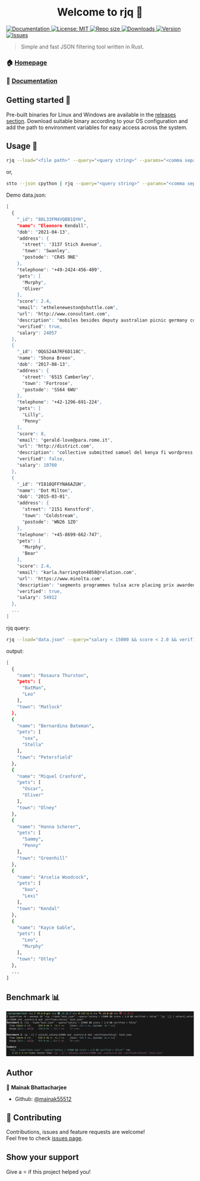 <h1 align="center">Welcome to rjq 👋</h1>
<p>
  <a href="https://mainak55512.github.io/rjq/" target="_blank">
    <img alt="Documentation" src="https://img.shields.io/badge/documentation-yes-brightgreen.svg" />
  </a>
  <a href="#" target="_blank">
    <img alt="License: MIT" src="https://img.shields.io/badge/License-MIT-yellow.svg" />
  </a>
  <a href="#" target="_blank">
    <img alt="Repo size" src="https://img.shields.io/github/repo-size/mainak55512/rjq" />
  </a>
  <a href="#" target="_blank">
    <img alt="Downloads" src="https://img.shields.io/github/downloads/mainak55512/rjq/v0.1.12/total" />
  </a>
  <a href="#" target="_blank">
    <img alt="Version" src="https://img.shields.io/github/v/tag/mainak55512/rjq" />
  </a>
  <a href="#" target="_blank">
    <img alt="Issues" src="https://img.shields.io/github/issues/mainak55512/rjq" />
  </a>
</p>

> Simple and fast JSON filtering tool written in Rust.

### 🏠 [Homepage](https://github.com/mainak55512/rjq)

### 📄 [Documentation](https://mainak55512.github.io/rjq/)

## Getting started 🚴

Pre-built binaries for Linux and Windows are available in the [releases section](https://github.com/mainak55512/rjq/releases).
Download suitable binary according to your OS configuration and add the path to environment variables for easy access across the system.

## Usage 🔧

```sh
rjq --load="<file path>" --query="<query string>" --params="<comma separated parameter names>"
```
or,

```sh
stto --json cpython | rjq --query="<query string>" --params="<comma separated parameter names>"
```

Demo data.json:

```sh
[
  {
    "_id": "88L33FM4VQBB1QYH",
    "name": "Eleonore Kendall",
    "dob": "2021-04-13",
    "address": {
      "street": "3137 Stich Avenue",
      "town": "Swanley",
      "postode": "CR45 9NE"
    },
    "telephone": "+49-2424-456-409",
    "pets": [
      "Murphy",
      "Oliver"
    ],
    "score": 2.4,
    "email": "etheleneweston@shuttle.com",
    "url": "http://www.consultant.com",
    "description": "mobiles besides deputy australian picnic germany collectables gmc necessity both webcams testing set continuity bread candle drivers p icon alone",
    "verified": true,
    "salary": 24057
  },
  {
    "_id": "OQGS24A7RF6D118C",
    "name": "Shona Breen",
    "dob": "2017-08-13",
    "address": {
      "street": "6515 Camberley",
      "town": "Fortrose",
      "postode": "SS64 6WU"
    },
    "telephone": "+42-1296-691-224",
    "pets": [
      "Lilly",
      "Penny"
    ],
    "score": 8,
    "email": "gerald-love@para.rome.it",
    "url": "http://district.com",
    "description": "collective submitted samuel del kenya fi wordpress etc worked realize enzyme ethernet assured championships preferred examples virtual bluetooth urw trust",
    "verified": false,
    "salary": 10760
  },
  {
    "_id": "YI818QFFYNA6AZUH",
    "name": "Dot Milton",
    "dob": "2015-03-01",
    "address": {
      "street": "2151 Kenstford",
      "town": "Coldstream",
      "postode": "WN26 1ZO"
    },
    "telephone": "+45-8699-662-747",
    "pets": [
      "Murphy",
      "Bear"
    ],
    "score": 2.4,
    "email": "karla.harrington4058@relation.com",
    "url": "https://www.minolta.com",
    "description": "segments programmes tulsa acre placing prix awarded senators main trim played italiano difficulties cab customers granny document pf exceptions attractions",
    "verified": true,
    "salary": 54912
  },
  ...
]
```

rjq query:

```sh
rjq --load="data.json" --query="salary < 15000 && score < 2.0 && verified = false" --params="name, address.town, pets"
```

output:

```sh
[
  {
    "name": "Rosaura Thurston",
    "pets": [
      "BatMan",
      "Leo"
    ],
    "town": "Matlock"
  },
  {
    "name": "Bernardina Bateman",
    "pets": [
      "sox",
      "Stella"
    ],
    "town": "Petersfield"
  },
  {
    "name": "Miquel Cranford",
    "pets": [
      "Oscar",
      "Oliver"
    ],
    "town": "Olney"
  },
  {
    "name": "Hanna Scherer",
    "pets": [
      "Sammy",
      "Penny"
    ],
    "town": "Greenhill"
  },
  {
    "name": "Arcelia Woodcock",
    "pets": [
      "boo",
      "Lexi"
    ],
    "town": "Kendal"
  },
  {
    "name": "Kayce Gable",
    "pets": [
      "Leo",
      "Murphy"
    ],
    "town": "Otley"
  },
  ...
]
```

## Benchmark 📊

![benchmark](./media/rjq_benchmark.png)

## Author

👤 **Mainak Bhattacharjee**

* Github: [@mainak55512](https://github.com/mainak55512)

## 🤝 Contributing

Contributions, issues and feature requests are welcome!<br />Feel free to check [issues page](https://github.com/mainak55512/rjq/issues). 

## Show your support

Give a ⭐️ if this project helped you!
